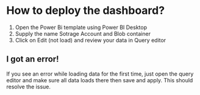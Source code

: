 # How to deploy the dashboard?
1. Open the Power Bi template using Power BI Desktop
2. Supply the name Sotrage Account and Blob container
3. Click on Edit (not load) and review your data in Query editor


## I got an error!
If you see an error while loading data for the first time, just open the query editor and make sure all data loads there then save and apply. This should resolve the issue.
